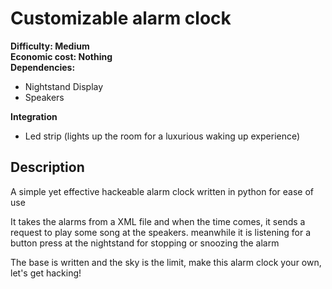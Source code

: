 # Customizable alarm clock

**Difficulty: Medium**  
**Economic cost: Nothing**  
**Dependencies:**
- Nightstand Display
- Speakers

**Integration**  
- Led strip (lights up the room for a luxurious waking up experience)

## Description
A simple yet effective hackeable alarm clock written in python for ease of use

It takes the alarms from a XML file and when the time comes, it sends a request to play some song at the speakers.
meanwhile it is listening for a button press at the nightstand for stopping or snoozing the alarm

The base is written and the sky is the limit, make this alarm clock your own, let's get hacking!

